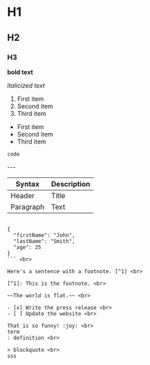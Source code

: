 

# H1 <br>
## H2 <br>
### H3 <br>
**bold text** <br>

*italicized text* <br>

1. First item <br>
2. Second item <br>
3. Third item <br>

- First item <br>
- Second item <br>
- Third item <br>

`code` <br>

--- <br>

| Syntax | Description | 
| ----------- | ----------- | 
| Header | Title | 
| Paragraph | Text | <br>

```

{
  "firstName": "John",
  "lastName": "Smith",
  "age": 25
}
``` <br>

Here's a sentence with a footnote. [^1] <br>

[^1]: This is the footnote. <br>

~~The world is flat.~~ <br>

- [x] Write the press release <br>
- [ ] Update the website <br>

That is so funny! :joy: <br>
term
: definition <br>

> blockquote <br>
sss








